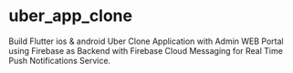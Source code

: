 # uber_app_clone
  Build Flutter ios & android Uber Clone Application with Admin WEB Portal using Firebase as Backend with Firebase Cloud Messaging for Real Time Push Notifications Service.
